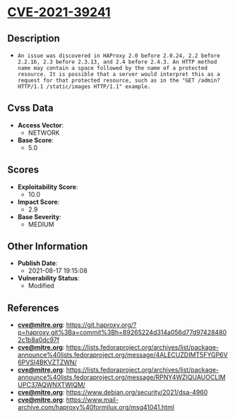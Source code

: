 
# [CVE-2021-39241](https://cve.mitre.org/cgi-bin/cvename.cgi?name=CVE-2021-39241)

## Description

- `An issue was discovered in HAProxy 2.0 before 2.0.24, 2.2 before 2.2.16, 2.3 before 2.3.13, and 2.4 before 2.4.3. An HTTP method name may contain a space followed by the name of a protected resource. It is possible that a server would interpret this as a request for that protected resource, such as in the "GET /admin? HTTP/1.1 /static/images HTTP/1.1" example.`

## Cvss Data

- **Access Vector**:
  - NETWORK
- **Base Score**:
  - 5.0

## Scores

- **Exploitability Score**:
  - 10.0
- **Impact Score**:
  - 2.9
- **Base Severity**:
  - MEDIUM

## Other Information

- **Publish Date**:
  - 2021-08-17 19:15:08
- **Vulnerability Status**:
  - Modified

## References

- **cve@mitre.org**: https://git.haproxy.org/?p=haproxy.git%3Ba=commit%3Bh=89265224d314a056d77d974284802c1b8a0dc97f
- **cve@mitre.org**: https://lists.fedoraproject.org/archives/list/package-announce%40lists.fedoraproject.org/message/4ALECUZDIMT5FYGP6V6PVSI4BKVZTZWN/
- **cve@mitre.org**: https://lists.fedoraproject.org/archives/list/package-announce%40lists.fedoraproject.org/message/RPNY4WZIQUAUOCLIMUPC37AQWNXTWIQM/
- **cve@mitre.org**: https://www.debian.org/security/2021/dsa-4960
- **cve@mitre.org**: https://www.mail-archive.com/haproxy%40formilux.org/msg41041.html
